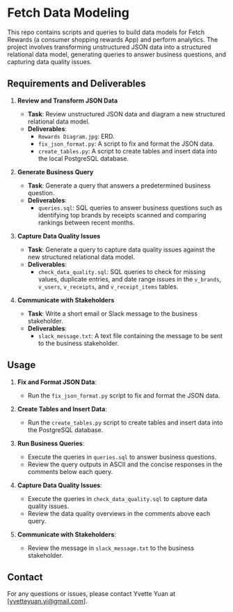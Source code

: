 # Fetch Data Modeling

This repo contains scripts and queries to build data models for Fetch Rewards (a consumer shopping rewards App) and perform analytics. The project involves transforming unstructured JSON data into a structured relational data model, generating queries to answer business questions, and capturing data quality issues.

## Requirements and Deliverables

1. **Review and Transform JSON Data**
   - **Task**: Review unstructured JSON data and diagram a new structured relational data model.
   - **Deliverables**:
     - `Rewards Diagram.jpg`: ERD.
     - `fix_json_format.py`: A script to fix and format the JSON data.
     - `create_tables.py`: A script to create tables and insert data into the local PostgreSQL database.

2. **Generate Business Query**
   - **Task**: Generate a query that answers a predetermined business question.
   - **Deliverables**:
     - `queries.sql`: SQL queries to answer business questions such as identifying top brands by receipts scanned and comparing rankings between recent months.

3. **Capture Data Quality Issues**
   - **Task**: Generate a query to capture data quality issues against the new structured relational data model.
   - **Deliverables**:
     - `check_data_quality.sql`: SQL queries to check for missing values, duplicate entries, and date range issues in the `v_brands`, `v_users`, `v_receipts`, and `v_receipt_items` tables.

4. **Communicate with Stakeholders**
   - **Task**: Write a short email or Slack message to the business stakeholder.
   - **Deliverables**:
     - `slack_message.txt`: A text file containing the message to be sent to the business stakeholder.


## Usage

1. **Fix and Format JSON Data**:
   - Run the `fix_json_format.py` script to fix and format the JSON data.

2. **Create Tables and Insert Data**:
   - Run the `create_tables.py` script to create tables and insert data into the PostgreSQL database.

3. **Run Business Queries**:
   - Execute the queries in `queries.sql` to answer business questions.
   - Review the query outputs in ASCII and the concise responses in the comments below each query.

4. **Capture Data Quality Issues**:
   - Execute the queries in `check_data_quality.sql` to capture data quality issues.
   - Review the data quality overviews in the comments above each query.

5. **Communicate with Stakeholders**:
   - Review the message in `slack_message.txt` to the business stakeholder.

## Contact

For any questions or issues, please contact Yvette Yuan at [yvetteyuan.yi@gmail.com].
